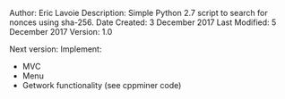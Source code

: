 Author: Eric Lavoie
Description: Simple Python 2.7 script to search for nonces using sha-256.
Date Created: 3 December 2017
Last Modified: 5 December 2017
Version: 1.0

Next version:
Implement:
* MVC
* Menu
* Getwork functionality (see cppminer code)
